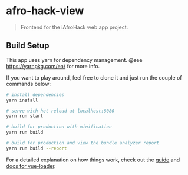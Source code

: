 # afro-hack-view

> Frontend for the iAfroHack web app project.

## Build Setup

This app uses yarn for dependency management. @see https://yarnpkg.com/en/ for more info.

If you want to play around, feel free to clone it and just run the couple of commands below:

``` bash
# install dependencies
yarn install

# serve with hot reload at localhost:8080
yarn run start

# build for production with minification
yarn run build

# build for production and view the bundle analyzer report
yarn run build --report
```

For a detailed explanation on how things work, check out the [guide](http://vuejs-templates.github.io/webpack/) and [docs for vue-loader](http://vuejs.github.io/vue-loader).
